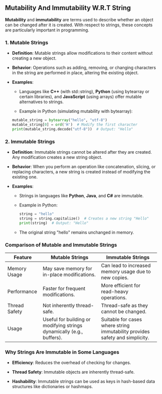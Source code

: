 ## Mutability And Immutability W.R.T String

**Mutability** and **immutability** are terms used to describe whether an object can be changed after it is created. With respect to strings, these concepts are particularly important in programming.

### **1\. Mutable Strings**

*   **Definition**: Mutable strings allow modifications to their content without creating a new object.
    
*   **Behavior**: Operations such as adding, removing, or changing characters in the string are performed in place, altering the existing object.
    
*   **Examples**:
    
    *   Languages like **C++** (with std::string), **Python** (using bytearray or certain libraries), and **JavaScript** (using arrays) offer mutable alternatives to strings.
        
    *   Example in Python (simulating mutability with bytearray):
    ```python
    mutable_string = bytearray("hello", "utf-8")
    mutable_string[0] = ord('H')  # Modify the first character
    print(mutable_string.decode("utf-8"))  # Output: "Hello"
    ```

### **2\. Immutable Strings**

*   **Definition**: Immutable strings cannot be altered after they are created. Any modification creates a new string object.
    
*   **Behavior**: When you perform an operation like concatenation, slicing, or replacing characters, a new string is created instead of modifying the existing one.
    
*   **Examples**:
    
    *   Strings in languages like **Python**, **Java**, and **C#** are immutable.
        
    *   Example in Python:
        ```python
        string = "hello"
        string = string.capitalize()  # Creates a new string "Hello"
        print(string)  # Output: "Hello"
        ```
    *  The original string "hello" remains unchanged in memory.

### Comparison of Mutable and Immutable Strings

| Feature                | Mutable Strings                                      | Immutable Strings                                   |
|-----------------------|-----------------------------------------------------|-----------------------------------------------------|
| Memory Usage          | May save memory for in-place modifications.         | Can lead to increased memory usage due to new copies. |
| Performance           | Faster for frequent modifications.                   | More efficient for read-heavy operations.           |
| Thread Safety         | Not inherently thread-safe.                          | Thread-safe as they cannot be changed.              |
| Usage                 | Useful for building or modifying strings dynamically (e.g., buffers). | Suitable for cases where string immutability provides safety and simplicity. |

### **Why Strings Are Immutable in Some Languages**

*   **Efficiency**: Reduces the overhead of checking for changes.
    
*   **Thread Safety**: Immutable objects are inherently thread-safe.
    
*   **Hashability**: Immutable strings can be used as keys in hash-based data structures like dictionaries or hashmaps.